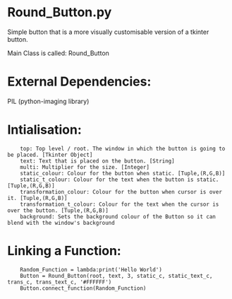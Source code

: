# Round_Button.py
Simple button that is a more visually customisable version of a tkinter button.

Main Class is called: Round_Button

External Dependencies:
======================

PIL (python-imaging library)



Intialisation:
==============

        top: Top level / root. The window in which the button is going to be placed. [Tkinter Object]
        text: Text that is placed on the button. [String]
        multi: Multiplier for the size. [Integer]
        static_colour: Colour for the button when static. [Tuple,(R,G,B)]
        static_t_colour: Colour for the text when the button is static. [Tuple,(R,G,B)]
        transformation_colour: Colour for the button when cursor is over it. [Tuple,(R,G,B)]
        transformation_t_colour: Colour for the text when the cursor is over the button. [Tuple,(R,G,B)]
        background: Sets the background colour of the Button so it can blend with the window's background



Linking a Function:
===================

        Random_Function = lambda:print('Hello World')
        Button = Round_Button(root, text, 3, static_c, static_text_c, trans_c, trans_text_c, '#FFFFFF')
        Button.connect_function(Random_Function)


